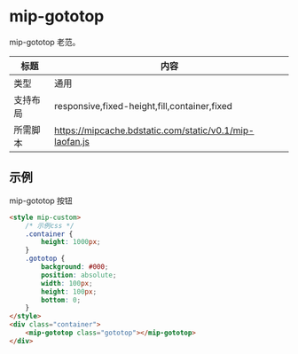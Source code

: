 # mip-gototop

mip-gototop 老范。

标题|内容
----|----
类型|通用
支持布局|responsive,fixed-height,fill,container,fixed
所需脚本|https://mipcache.bdstatic.com/static/v0.1/mip-laofan.js

## 示例

mip-gototop 按钮

```html
<style mip-custom>
    /* 示例css */
    .container {
        height: 1000px;
    }
    .gototop {
        background: #000;
        position: absolute;
        width: 100px;
        height: 100px;
        bottom: 0;
    }
</style>
<div class="container">
    <mip-gototop class="gototop"></mip-gototop>
</div>
```
